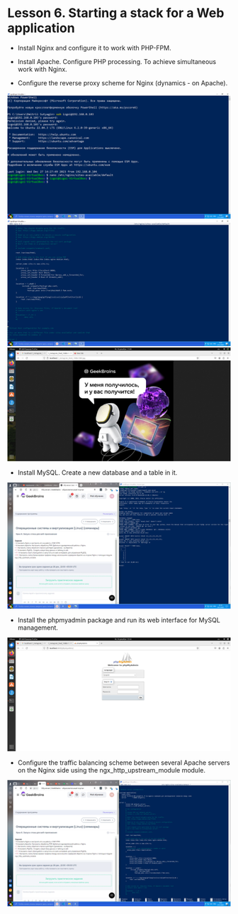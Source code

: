 # Lesson 6. Starting a stack for a Web application

* Install Nginx and configure it to work with PHP-FPM.

* Install Apache. Configure PHP processing. To achieve simultaneous work with Nginx.

* Configure the reverse proxy scheme for Nginx (dynamics - on Apache).

![Screenshot](/ScreenShot/Screenshot_config_parts_2.png)
![Screenshot](/ScreenShot/Screenshot_config.png)
![Screenshot](/ScreenShot/lESSON_6.%20localhost_image.png)

* Install MySQL. Create a new database and a table in it.

![Screenshot](/ScreenShot/Lesson_6.%20DATABASE.png)

* Install the phpmyadmin package and run its web interface for MySQL management.

![Screenshot](/ScreenShot/phpmyadmin.png)

* Configure the traffic balancing scheme between several Apache servers on the Nginx side using the ngx_http_upstream_module module.

![Screenshot](/ScreenShot/ngx_http_upstream_module.png)